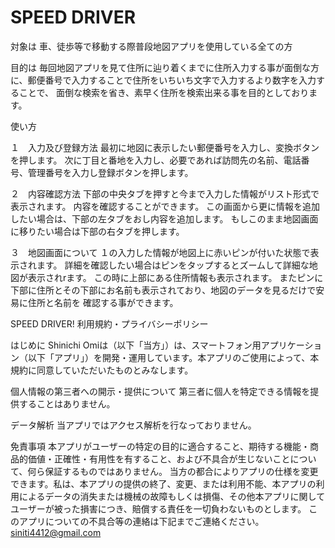 # SPEED DRIVER
対象は
車、徒歩等で移動する際普段地図アプリを使用している全ての方

目的は
毎回地図アプリを見て住所に辿り着くまでに住所入力する事が面倒な方に、郵便番号で入力することで住所をいちいち文字で入力するより数字を入力することで、
面倒な検索を省き、素早く住所を検索出来る事を目的としております。

使い方

１　入力及び登録方法
最初に地図に表示したい郵便番号を入力し、変換ボタンを押します。
次に丁目と番地を入力し、必要であれば訪問先の名前、電話番号、管理番号を入力し登録ボタンを押します。

２　内容確認方法
下部の中央タブを押すと今まで入力した情報がリスト形式で表示されます。
内容を確認することができます。
この画面から更に情報を追加したい場合は、下部の左タブをおし内容を追加します。
もしこのまま地図画面に移りたい場合は下部の右タブを押します。

３　地図画面について
１の入力した情報が地図上に赤いピンが付いた状態で表示されます。
詳細を確認したい場合はピンをタップするとズームして詳細な地図が表示されrます。
この時に上部にある住所情報も表示されます。
またピンに下部に住所とその下部にお名前も表示されており、地図のデータを見るだけで安易に住所と名前を
確認する事ができます。

SPEED DRIVER! 利用規約・プライバシーポリシー

はじめに Shinichi Omiは（以下「当方」）は、スマートフォン用アプリケーション（以下「アプリ」）を開発・運用しています。本アプリのご使用によって、本規約に同意していただいたものとみなします。

個人情報の第三者への開示・提供について 第三者に個人を特定できる情報を提供することはありません。

データ解析 当アプリではアクセス解析を行なっておりません。

免責事項 本アプリがユーザーの特定の目的に適合すること、期待する機能・商品的価値・正確性・有用性を有すること、および不具合が生じないことについて、何ら保証するものではありません。 当方の都合によりアプリの仕様を変更できます。私は、本アプリの提供の終了、変更、または利用不能、本アプリの利用によるデータの消失または機械の故障もしくは損傷、その他本アプリに関してユーザーが被った損害につき、賠償する責任を一切負わないものとします。
このアプリについての不具合等の連絡は下記までご連絡ください。
siniti4412@gmail.com
